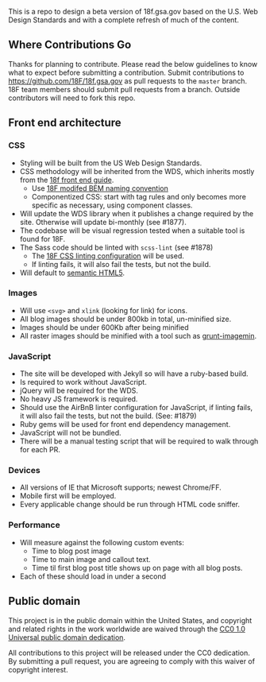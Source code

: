This is a repo to design a beta version of 18f.gsa.gov based on the U.S.
Web Design Standards and with a complete refresh of much of the content.

## Where Contributions Go

Thanks for planning to contribute. Please read the below guidelines to know what to expect before submitting a contribution. Submit contributions to https://github.com/18F/18f.gsa.gov as pull requests to the `master` branch. 18F team members should submit pull requests from a branch. Outside contributors will need to fork this repo.

## Front end architecture
### CSS
- Styling will be built from the US Web Design Standards.
- CSS methodology will be inherited from the WDS, which inherits mostly from the [18f front end guide](https://pages.18f.gov/frontend/css-coding-styleguide/architecture/).
  - Use [18F modifed BEM naming convention](https://pages.18f.gov/frontend/css-coding-styleguide/naming/)
  - Componentized CSS: start with tag rules and only becomes more specific as necessary, using component classes.
- Will update the WDS library when it publishes a change required by the site. Otherwise will update bi-monthly (see #1877).
- The codebase will be visual regression tested when a suitable tool is found for 18F.
- The Sass code should be linted with `scss-lint` (see #1878)
  - The [18F CSS linting configuration](https://raw.githubusercontent.com/18F/frontend/18f-pages-staging/.scss-lint.yml) will be used.
  - If linting fails, it will also fail the tests, but not the build.
- Will default to [semantic HTML5](http://www.w3schools.com/html/html5_semantic_elements.asp).


### Images
- Will use `<svg>` and `xlink` (looking for link) for icons.
- All blog images should be under 800kb in total, un-minified size.
- Images should be under 600Kb after being minified
- All raster images should be minified with a tool such as [grunt-imagemin](https://github.com/gruntjs/grunt-contrib-imagemin).


### JavaScript
- The site will be developed with Jekyll so will have a ruby-based build.
- Is required to work without JavaScript.
- jQuery will be required for the WDS.
- No heavy JS framework is required.
- Should use the AirBnB linter configuration for JavaScript, if linting fails, it will also fail the tests, but not the build. (See: #1879)
- Ruby gems will be used for front end dependency management.
- JavaScript will not be bundled.
- There will be a manual testing script that will be required to walk through for each PR.


### Devices
-  All versions of IE that Microsoft supports; newest Chrome/FF.
-  Mobile first will be employed.
-  Every applicable change should be run through HTML code sniffer.


### Performance
- Will measure against the following custom events:
  - Time to blog post image
  - Time to main image and callout text.
  - Time til first blog post title shows up on page with all blog posts.
- Each of these should load in under a second

## Public domain

This project is in the public domain within the United States, and
copyright and related rights in the work worldwide are waived through
the [CC0 1.0 Universal public domain dedication](https://creativecommons.org/publicdomain/zero/1.0/).

All contributions to this project will be released under the CC0
dedication. By submitting a pull request, you are agreeing to comply
with this waiver of copyright interest.
